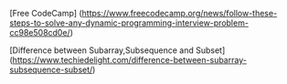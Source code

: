 [Free CodeCamp] (https://www.freecodecamp.org/news/follow-these-steps-to-solve-any-dynamic-programming-interview-problem-cc98e508cd0e/)

[Difference between Subarray,Subsequence and Subset] (https://www.techiedelight.com/difference-between-subarray-subsequence-subset/)

